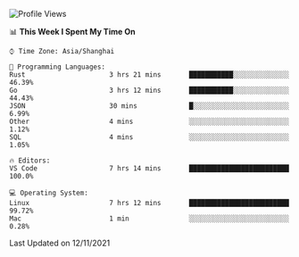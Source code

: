 <!--START_SECTION:waka-->
![Profile Views](http://img.shields.io/badge/Profile%20Views-2-blue)

📊 **This Week I Spent My Time On** 

```text
⌚︎ Time Zone: Asia/Shanghai

💬 Programming Languages: 
Rust                     3 hrs 21 mins       ███████████░░░░░░░░░░░░░░   46.39% 
Go                       3 hrs 12 mins       ███████████░░░░░░░░░░░░░░   44.43% 
JSON                     30 mins             █░░░░░░░░░░░░░░░░░░░░░░░░   6.99% 
Other                    4 mins              ░░░░░░░░░░░░░░░░░░░░░░░░░   1.12% 
SQL                      4 mins              ░░░░░░░░░░░░░░░░░░░░░░░░░   1.05%

🔥 Editors: 
VS Code                  7 hrs 14 mins       █████████████████████████   100.0%

💻 Operating System: 
Linux                    7 hrs 12 mins       █████████████████████████   99.72% 
Mac                      1 min               ░░░░░░░░░░░░░░░░░░░░░░░░░   0.28%

```


 Last Updated on 12/11/2021
<!--END_SECTION:waka-->
